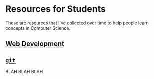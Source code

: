 # Resources for Students
These are resources that I've collected over time to help people learn concepts in Computer Science.

## [Web Development](webdev.md)

## [`git`](git.md)

BLAH BLAH BLAH
